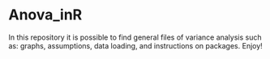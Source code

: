 # Anova_inR
In this repository it is possible to find general files of variance analysis such as: graphs, assumptions, data loading, and instructions on packages. Enjoy! 
